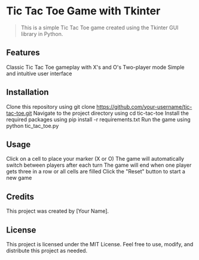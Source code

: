 # Tic Tac Toe Game with Tkinter
> This is a simple Tic Tac Toe game created using the Tkinter GUI library in Python.

## Features
Classic Tic Tac Toe gameplay with X's and O's
Two-player mode
Simple and intuitive user interface
## Installation
Clone this repository using git clone https://github.com/your-username/tic-tac-toe.git
Navigate to the project directory using cd tic-tac-toe
Install the required packages using pip install -r requirements.txt
Run the game using python tic_tac_toe.py
## Usage
Click on a cell to place your marker (X or O)
The game will automatically switch between players after each turn
The game will end when one player gets three in a row or all cells are filled
Click the "Reset" button to start a new game
## Credits
This project was created by [Your Name].

## License
This project is licensed under the MIT License. Feel free to use, modify, and distribute this project as needed.
